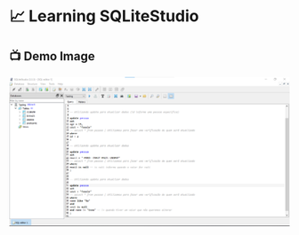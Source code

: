 # 📈 Learning SQLiteStudio

## 📺 Demo Image 

![04](https://github.com/ArthurEstevan/Entra21_Class_Relational_Bank/blob/main/Class_01/Table_Pessoa/04-DML-Update-Em-Pessoa-Com-Filtro/7.png)

